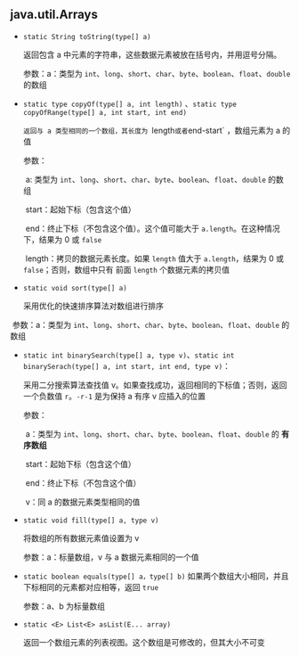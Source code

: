 ## java.util.Arrays

* `static String toString(type[] a)`

  返回包含 a 中元素的字符串，这些数据元素被放在括号内，并用逗号分隔。

  参数：a：类型为 `int`、`long`、`short`、`char`、`byte`、`boolean`、`float`、`double` 的数组

* `static type copyOf(type[] a, int length)` 、`static type copyOfRange(type[] a, int start, int end)`

   `返回与 a 类型相同的一个数组，其长度为 `length` 或者 `end-start` ，数组元素为 a 的值

  参数：

  ​	a:  类型为 `int`、`long`、`short`、`char`、`byte`、`boolean`、`float`、`double` 的数组

  ​	start：起始下标（包含这个值）

  ​	end：终止下标（不包含这个值）。这个值可能大于 `a.length`。在这种情况下，结果为 0 或 `false`

  ​	length：拷贝的数据元素长度。如果 `length` 值大于 `a.length`，结果为 0 或 `false`；否则，数组中只有	  前面 `length` 个数据元素的拷贝值

* `static void sort(type[] a)` 

   采用优化的快速排序算法对数组进行排序

​        参数：a：类型为 `int`、`long`、`short`、`char`、`byte`、`boolean`、`float`、`double` 的数组

* `static int binarySearch(type[] a, type v)`、`static int binarySerach(type[] a, int start, int end, type v)`：

  采用二分搜索算法查找值 v。如果查找成功，返回相同的下标值；否则，返回一个负数值 `r`。`-r-1` 是为保持 a 有序 v 应插入的位置

  参数：

  ​	a：类型为 `int`、`long`、`short`、`char`、`byte`、`boolean`、`float`、`double` 的 **有序数组**

  ​	start：起始下标（包含这个值）

  ​	end：终止下标（不包含这个值）

  ​	v：同 a 的数据元素类型相同的值

* `static void fill(type[] a, type v)` 

  将数组的所有数据元素值设置为 v

  参数：a：标量数组，v 与 a 数据元素相同的一个值

* `static boolean equals(type[] a，type[] b)` 如果两个数组大小相同，并且下标相同的元素都对应相等，返回 `true`

  参数：a、b 为标量数组

* `static <E> List<E> asList(E... array)`

  返回一个数组元素的列表视图。这个数组是可修改的，但其大小不可变